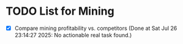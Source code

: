 # TODO List for Mining

- [x] Compare mining profitability vs. competitors  (Done at Sat Jul 26 23:14:27 2025: No actionable real task found.)